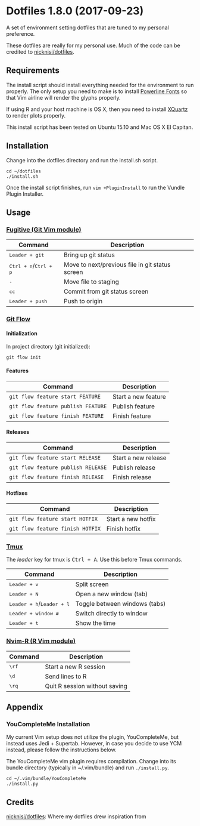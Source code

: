 # Dotfiles 1.8.0 (2017-09-23)
A set of environment setting dotfiles that are tuned to my personal preference.

These dotfiles are really for my personal use. Much of the code can be credited
to [nicknisi/dotfiles](https://github.com/nicknisi/dotfiles).

## Requirements
The install script should install everything needed for the environment to run properly.
The only setup you need to make is to install [Powerline Fonts](https://github.com/powerline/fonts) so that Vim
airline will render the glyphs properly.

If using R and your host machine is OS X, then you need to install
[XQuartz](http://www.xquartz.org) to render plots properly.

This install script has been tested on Ubuntu 15.10 and Mac OS X El Capitan.

## Installation
Change into the dotfiles directory and run the install.sh script.

```
cd ~/dotfiles
./install.sh
```

Once the install script finishes, run `vim +PluginInstall` to run the Vundle
Plugin Installer.

## Usage

### [Fugitive (Git Vim module)](https://github.com/tpope/vim-fugitive)
| Command                                 | Description                                     |
| --------------------------------------- | ----------------------------------------------- |
| <kbd>Leader + git</kbd>                 | Bring up git status                             |
| <kbd>Ctrl + n</kbd>/<kbd>Ctrl + p</kbd> | Move to next/previous file in git status screen |
| <kbd>-</kbd>                            | Move file to staging                            |
| <kbd>cc</kbd>                           | Commit from git status screen                   |
| <kbd>Leader + push</kbd>                | Push to origin                                  |

### [Git Flow](http://danielkummer.github.io/git-flow-cheatsheet/)
#### Initialization
In project directory (git initialized):
```
git flow init
```

#### Features
| Command | Description |
| --- | --- |
| `git flow feature start FEATURE` | Start a new feature |
| `git flow feature publish FEATURE` | Publish feature |
| `git flow feature finish FEATURE` | Finish feature |

#### Releases
| Command | Description |
| --- | --- |
| `git flow feature start RELEASE` | Start a new release |
| `git flow feature publish RELEASE` | Publish release |
| `git flow feature finish RELEASE` | Finish release |

#### Hotfixes
| Command | Description |
| --- | --- |
| `git flow feature start HOTFIX` | Start a new hotfix |
| `git flow feature finish HOTFIX` | Finish hotfix |

### [Tmux](https://tmux.github.io)
The *leader* key for tmux is <kbd>Ctrl + A</kbd>. Use this before Tmux commands.

| Command | Description |
| --- | --- |
| <kbd>Leader + v</kbd> | Split screen |
| <kbd>Leader + N</kbd> | Open a new window (tab) |
| <kbd>Leader + h</kbd>/<kbd>Leader + l</kbd> | Toggle between windows (tabs) |
| <kbd>Leader + window #</kbd> | Switch directly to window |
| <kbd>Leader + t</kbd> | Show the time |

### [Nvim-R (R Vim module)](https://github.com/jalvesaq/Nvim-R/blob/master/doc/Nvim-R.txt)
| Command | Description |
| --- | --- |
| <kbd>\rf</kbd> | Start a new R session |
| <kbd>\d</kbd> | Send lines to R |
| <kbd>\rq</kbd> | Quit R session without saving |

## Appendix

### YouCompleteMe Installation
My current Vim setup does not utilize the plugin, YouCompleteMe, but instead
uses Jedi + Supertab. However, in case you decide to use YCM instead, please
follow the instructions below.

The YouCompleteMe vim plugin requires compilation. Change into its bundle
directory (typically in ~/.vim/bundle) and run `./install.py`.

```
cd ~/.vim/bundle/YouCompleteMe
./install.py
```

## Credits

[nicknisi/dotfiles](https://github.com/nicknisi/dotfiles): Where my dotfiles drew inspiration from

